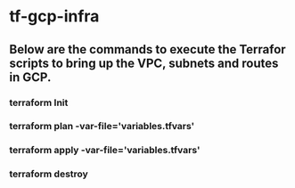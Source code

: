 # tf-gcp-infra
## Below are the commands to execute the Terrafor scripts to bring up the VPC, subnets and routes in GCP. 
### terraform Init
### terraform plan -var-file='variables.tfvars'
### terraform apply -var-file='variables.tfvars'
### terraform destroy

